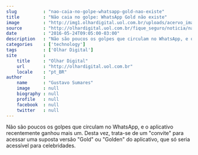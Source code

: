```yaml
---
slug          : "nao-caia-no-golpe-whatsapp-gold-nao-existe"
title         : "Não caia no golpe: WhatsApp Gold não existe"
image         : "http://img1.olhardigital.uol.com.br/uploads/acervo_imagens/2016/05/20160524094635_660_420.jpg"
source        : "http://olhardigital.uol.com.br/fique_seguro/noticia/nao-caia-no-golpe-whatsapp-gold-nao-existe/58623"
date          : "2016-05-24T09:05:00-03:00"
description   : "Não são poucos os golpes que circulam no WhatsApp, e o aplicativo recentemente ganhou mais um. Desta vez, trata-se de um 'convite' para acessar uma suposta versão 'Gold' ou 'Golden' do aplicativo, que só seria acessível para celebridades."
categories    : ['technology']
tags          : ['Olhar Digital']
site          :
    title     : "Olhar Digital"
    url       : "http://olhardigital.uol.com.br"
    locale    : "pt_BR"
author        :
    name      : "Gustavo Sumares"
    image     : null
    biography : null
    profile   : null
    facebook  : null
    twitter   : null
---
```


Não são poucos os golpes que circulam no WhatsApp, e o aplicativo recentemente ganhou mais um. Desta vez, trata-se de um "convite" para acessar uma suposta versão "Gold" ou "Golden" do aplicativo, que só seria acessível para celebridades.
